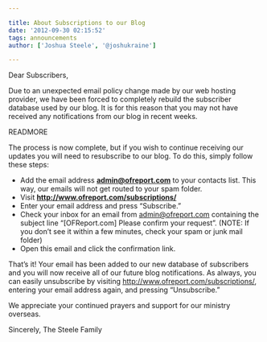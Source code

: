 ```yaml
---

title: About Subscriptions to our Blog
date: '2012-09-30 02:15:52'
tags: announcements
author: ['Joshua Steele', '@joshukraine']

---
```


Dear Subscribers,

Due to an unexpected email policy change made by our web hosting provider, we have been forced to completely rebuild the subscriber database used by our blog. It is for this reason that you may not have received any notifications from our blog in recent weeks.

READMORE

The process is now complete, but if you wish to continue receiving our updates you will need to resubscribe to our blog. To do this, simply follow these steps:

* Add the email address <a href="mailto:admin@ofreport.com"><strong>admin@ofreport.com</strong></a> to your contacts list. This way, our emails will not get routed to your spam folder.
* Visit <strong><a href="http://www.ofreport.com/subscriptions/">http://www.ofreport.com/subscriptions/</a></strong>
* Enter your email address and press “Subscribe.”
* Check your inbox for an email from admin@ofreport.com containing the subject line “[OFReport.com] Please confirm your request”. (NOTE: If you don’t see it within a few minutes, check your spam or junk mail folder)
* Open this email and click the confirmation link.

That’s it! Your email has been added to our new database of subscribers and you will now receive all of our future blog notifications. As always, you can easily unsubscribe by visiting <a href="http://www.ofreport.com/subscriptions/">http://www.ofreport.com/subscriptions/</a>, entering your email address again, and pressing “Unsubscribe.”

We appreciate your continued prayers and support for our ministry overseas.

Sincerely,
The Steele Family
